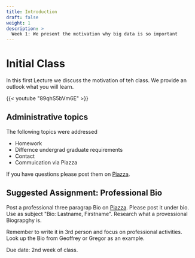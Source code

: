 ```yaml
---
title: Introduction
draft: false
weight: 1
description: >
  Week 1: We present the motivation why big data is so important
---
```


# Initial Class

In this first Lecture we discuss the motivation of teh class. We
provide an outlook what you will learn.

{{< youtube "89qhS5bVm6E" >}}

## Administrative topics

The following topics were addressed

* Homework
* Differnce undergrad graduate requirements
* Contact
* Commuication via Piazza

If you have questions please post them on [Piazza](https://piazza.com/class/kedccsbsthm5sc).

## Suggested Assignment: Professional Bio

Post a professional three paragrap Bio on
[Piazza](https://piazza.com/class/kedccsbsthm5sc). Please post it
under bio. Use as subject "Bio: Lastname, Firstname". Research what a
provessional Biograpghy is.

Remember to write it in 3rd person and focus on professional
activities. Look up the Bio from Geoffrey or Gregor as an example.

Due date: 2nd week of class.
